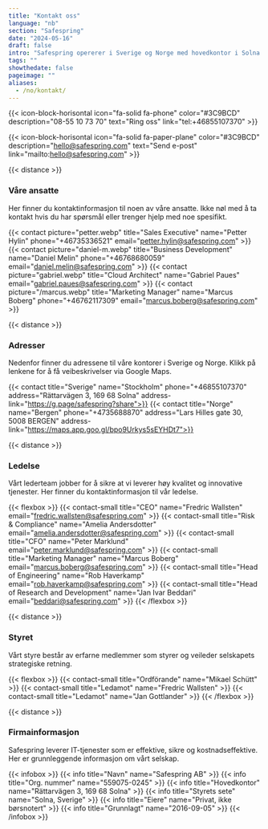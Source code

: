 ```yaml
---
title: "Kontakt oss"
language: "nb"
section: "Safespring"
date: "2024-05-16"
draft: false
intro: "Safespring opererer i Sverige og Norge med hovedkontor i Solna. Den enkleste måten å kontakte oss på er via telefon eller e-post."
tags: ""
showthedate: false
pageimage: ""
aliases:
  - /no/kontakt/
---
```


{{< icon-block-horisontal icon="fa-solid fa-phone" color="#3C9BCD" description="08-55 10 73 70" text="Ring oss" link="tel:+46855107370" >}}

{{< icon-block-horisontal icon="fa-solid fa-paper-plane" color="#3C9BCD" description="hello@safespring.com" text="Send e-post" link="mailto:hello@safespring.com" >}}

{{< distance >}}

### Våre ansatte

Her finner du kontaktinformasjon til noen av våre ansatte. Ikke nøl med å ta kontakt hvis du har spørsmål eller trenger hjelp med noe spesifikt.

{{< contact picture="petter.webp" title="Sales Executive" name="Petter Hylin" phone="+46735336521" email="petter.hylin@safespring.com" >}}
{{< contact picture="daniel-m.webp" title="Business Development" name="Daniel Melin" phone="+46768680059" email="daniel.melin@safespring.com" >}}
{{< contact picture="gabriel.webp" title="Cloud Architect" name="Gabriel Paues" email="gabriel.paues@safespring.com" >}}
{{< contact picture="/marcus.webp" title="Marketing Manager" name="Marcus Boberg" phone="+46762117309" email="marcus.boberg@safespring.com" >}}

{{< distance >}}

### Adresser

Nedenfor finner du adressene til våre kontorer i Sverige og Norge. Klikk på lenkene for å få veibeskrivelser via Google Maps.

{{< contact title="Sverige" name="Stockholm" phone="+46855107370" address="Rättarvägen 3, 169 68 Solna" address-link="https://g.page/safespring?share">}}
{{< contact title="Norge" name="Bergen" phone="+4735688870" address="Lars Hilles gate 30, 5008 BERGEN" address-link="https://maps.app.goo.gl/bpo9Urkys5sEYHDt7">}}

{{< distance >}}

### Ledelse

Vårt lederteam jobber for å sikre at vi leverer høy kvalitet og innovative tjenester. Her finner du kontaktinformasjon til vår ledelse.

{{< flexbox >}}
{{< contact-small title="CEO" name="Fredric Wallsten" email="fredric.wallsten@safespring.com" >}}
{{< contact-small title="Risk & Compliance" name="Amelia Andersdotter" email="amelia.andersdotter@safespring.com" >}}
{{< contact-small title="CFO" name="Peter Marklund" email="peter.marklund@safespring.com" >}}
{{< contact-small title="Marketing Manager" name="Marcus Boberg" email="marcus.boberg@safespring.com" >}}
{{< contact-small title="Head of Engineering" name="Rob Haverkamp" email="rob.haverkamp@safespring.com" >}}
{{< contact-small title="Head of Research and Development" name="Jan Ivar Beddari" email="beddari@safespring.com" >}}
{{< /flexbox >}}

{{< distance >}}

### Styret

Vårt styre består av erfarne medlemmer som styrer og veileder selskapets strategiske retning.

{{< flexbox >}}
{{< contact-small title="Ordförande" name="Mikael Schütt" >}}
{{< contact-small title="Ledamot" name="Fredric Wallsten" >}}
{{< contact-small title="Ledamot" name="Jan Gottlander" >}}
{{< /flexbox >}}

{{< distance >}}

### Firmainformasjon

Safespring leverer IT-tjenester som er effektive, sikre og kostnadseffektive. Her er grunnleggende informasjon om vårt selskap.

{{< infobox >}}
{{< info title="Navn" name="Safespring AB" >}}
{{< info title="Org. nummer" name="559075-0245" >}}
{{< info title="Hovedkontor" name="Rättarvägen 3, 169 68 Solna" >}}
{{< info title="Styrets sete" name="Solna, Sverige" >}}
{{< info title="Eiere" name="Privat, ikke børsnotert" >}}
{{< info title="Grunnlagt" name="2016-09-05" >}}
{{< /infobox >}}
